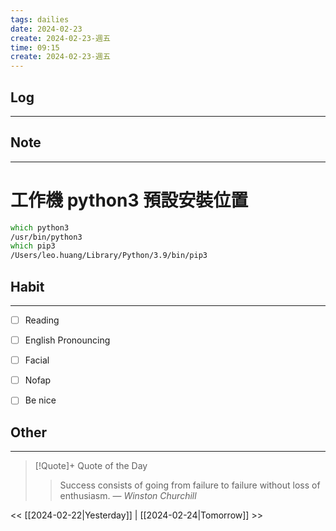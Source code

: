 ```yaml
---
tags: dailies  
date: 2024-02-23
create: 2024-02-23-週五
time: 09:15
create: 2024-02-23-週五
---
```


## Log
---


## Note
---
# 工作機 python3 預設安裝位置
```zsh
which python3
/usr/bin/python3
which pip3
/Users/leo.huang/Library/Python/3.9/bin/pip3
```

## Habit
---
- [ ] Reading
- [ ] English Pronouncing
- [ ] Facial
- [ ] Nofap
- [ ] Be nice


## Other
---

> [!Quote]+ Quote of the Day
> > Success consists of going from failure to failure without loss of enthusiasm.
> — <cite>Winston Churchill</cite>

<< [[2024-02-22|Yesterday]] | [[2024-02-24|Tomorrow]] >>